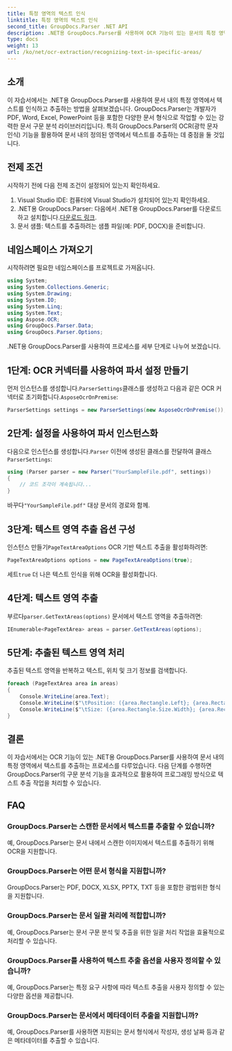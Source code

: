 ```yaml
---
title: 특정 영역의 텍스트 인식
linktitle: 특정 영역의 텍스트 인식
second_title: GroupDocs.Parser .NET API
description: .NET용 GroupDocs.Parser를 사용하여 OCR 기능이 있는 문서의 특정 영역에서 텍스트를 추출하는 방법을 알아보세요.
type: docs
weight: 13
url: /ko/net/ocr-extraction/recognizing-text-in-specific-areas/
---
```

## 소개
이 자습서에서는 .NET용 GroupDocs.Parser를 사용하여 문서 내의 특정 영역에서 텍스트를 인식하고 추출하는 방법을 살펴보겠습니다. GroupDocs.Parser는 개발자가 PDF, Word, Excel, PowerPoint 등을 포함한 다양한 문서 형식으로 작업할 수 있는 강력한 문서 구문 분석 라이브러리입니다. 특히 GroupDocs.Parser의 OCR(광학 문자 인식) 기능을 활용하여 문서 내의 정의된 영역에서 텍스트를 추출하는 데 중점을 둘 것입니다.
## 전제 조건
시작하기 전에 다음 전제 조건이 설정되어 있는지 확인하세요.
1. Visual Studio IDE: 컴퓨터에 Visual Studio가 설치되어 있는지 확인하세요.
2.  .NET용 GroupDocs.Parser: 다음에서 .NET용 GroupDocs.Parser를 다운로드하고 설치합니다.[다운로드 링크](https://releases.groupdocs.com/parser/net/).
3. 문서 샘플: 텍스트를 추출하려는 샘플 파일(예: PDF, DOCX)을 준비합니다.

## 네임스페이스 가져오기
시작하려면 필요한 네임스페이스를 프로젝트로 가져옵니다.
```csharp
using System;
using System.Collections.Generic;
using System.Drawing;
using System.IO;
using System.Linq;
using System.Text;
using Aspose.OCR;
using GroupDocs.Parser.Data;
using GroupDocs.Parser.Options;
```

.NET용 GroupDocs.Parser를 사용하여 프로세스를 세부 단계로 나누어 보겠습니다.
## 1단계: OCR 커넥터를 사용하여 파서 설정 만들기
 먼저 인스턴스를 생성합니다.`ParserSettings`클래스를 생성하고 다음과 같은 OCR 커넥터로 초기화합니다.`AsposeOcrOnPremise`:
```csharp
ParserSettings settings = new ParserSettings(new AsposeOcrOnPremise());
```
## 2단계: 설정을 사용하여 파서 인스턴스화
 다음으로 인스턴스를 생성합니다.`Parser` 이전에 생성된 클래스를 전달하여 클래스`ParserSettings`:
```csharp
using (Parser parser = new Parser("YourSampleFile.pdf", settings))
{
    // 코드 조각이 계속됩니다...
}
```
 바꾸다`"YourSampleFile.pdf"` 대상 문서의 경로와 함께.
## 3단계: 텍스트 영역 추출 옵션 구성
 인스턴스 만들기`PageTextAreaOptions` OCR 기반 텍스트 추출을 활성화하려면:
```csharp
PageTextAreaOptions options = new PageTextAreaOptions(true);
```
 세트`true` 더 나은 텍스트 인식을 위해 OCR을 활성화합니다.
## 4단계: 텍스트 영역 추출
 부르다`parser.GetTextAreas(options)` 문서에서 텍스트 영역을 추출하려면:
```csharp
IEnumerable<PageTextArea> areas = parser.GetTextAreas(options);
```
## 5단계: 추출된 텍스트 영역 처리
추출된 텍스트 영역을 반복하고 텍스트, 위치 및 크기 정보를 검색합니다.
```csharp
foreach (PageTextArea area in areas)
{
    Console.WriteLine(area.Text);
    Console.WriteLine($"\tPosition: ({area.Rectangle.Left}; {area.Rectangle.Top})");
    Console.WriteLine($"\tSize: ({area.Rectangle.Size.Width}; {area.Rectangle.Size.Height})");
}
```

## 결론
이 자습서에서는 OCR 기능이 있는 .NET용 GroupDocs.Parser를 사용하여 문서 내의 특정 영역에서 텍스트를 추출하는 프로세스를 다루었습니다. 다음 단계를 수행하면 GroupDocs.Parser의 구문 분석 기능을 효과적으로 활용하여 프로그래밍 방식으로 텍스트 추출 작업을 처리할 수 있습니다.

## FAQ
### GroupDocs.Parser는 스캔한 문서에서 텍스트를 추출할 수 있습니까?
예, GroupDocs.Parser는 문서 내에서 스캔한 이미지에서 텍스트를 추출하기 위해 OCR을 지원합니다.
### GroupDocs.Parser는 어떤 문서 형식을 지원합니까?
GroupDocs.Parser는 PDF, DOCX, XLSX, PPTX, TXT 등을 포함한 광범위한 형식을 지원합니다.
### GroupDocs.Parser는 문서 일괄 처리에 적합합니까?
예, GroupDocs.Parser는 문서 구문 분석 및 추출을 위한 일괄 처리 작업을 효율적으로 처리할 수 있습니다.
### GroupDocs.Parser를 사용하여 텍스트 추출 옵션을 사용자 정의할 수 있습니까?
예, GroupDocs.Parser는 특정 요구 사항에 따라 텍스트 추출을 사용자 정의할 수 있는 다양한 옵션을 제공합니다.
### GroupDocs.Parser는 문서에서 메타데이터 추출을 지원합니까?
예, GroupDocs.Parser를 사용하면 지원되는 문서 형식에서 작성자, 생성 날짜 등과 같은 메타데이터를 추출할 수 있습니다.